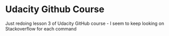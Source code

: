 # Udacity Github Course
Just redoing lesson 3 of Udacity GitHub course - I seem to keep looking on Stackoverflow for each command
